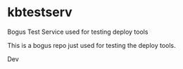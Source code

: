 # kbtestserv
Bogus Test Service used for testing deploy tools

This is a bogus repo just used for testing the deploy tools.

Dev
